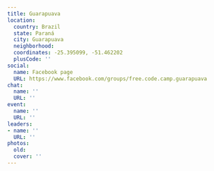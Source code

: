 ```yaml
---
title: Guarapuava
location:
  country: Brazil
  state: Paraná
  city: Guarapuava
  neighborhood: 
  coordinates: -25.395099, -51.462202
  plusCode: ''
social:
  name: Facebook page
  URL: https://www.facebook.com/groups/free.code.camp.guarapuava
chat:
  name: ''
  URL: ''
event:
  name: ''
  URL: ''
leaders:
- name: ''
  URL: ''
photos:
  old: 
  cover: ''
---
```

